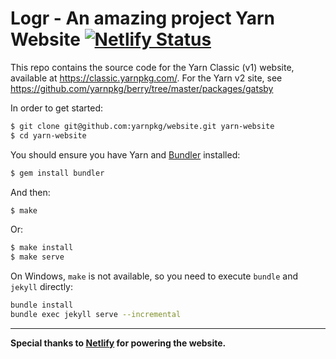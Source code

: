 Logr - An amazing project
Yarn Website
[![Netlify Status](https://api.netlify.com/api/v1/badges/85057564-01fa-49d4-b898-30acb74ae19e/deploy-status)](https://app.netlify.com/sites/yarnpkg/deploys)
============

This repo contains the source code for the Yarn Classic (v1) website, available at https://classic.yarnpkg.com/. For the Yarn v2 site, see https://github.com/yarnpkg/berry/tree/master/packages/gatsby

In order to get started:

```sh
$ git clone git@github.com:yarnpkg/website.git yarn-website
$ cd yarn-website
```

You should ensure you have Yarn and [Bundler](http://bundler.io/) installed:

```sh
$ gem install bundler
```

And then:

```sh
$ make
```

Or:

```sh
$ make install
$ make serve
```

On Windows, `make` is not available, so you need to execute `bundle` and `jekyll` directly:

```sh
bundle install
bundle exec jekyll serve --incremental
```

---

**Special thanks to [Netlify](https://www.netlify.com/) for powering the website.**
